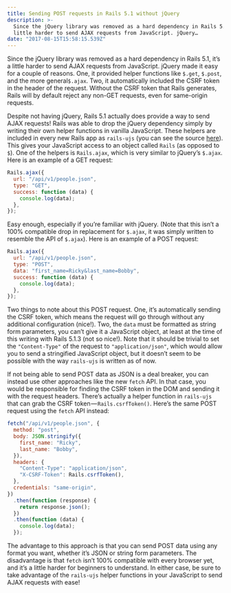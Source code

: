 ```yaml
---
title: Sending POST requests in Rails 5.1 without jQuery
description: >-
  Since the jQuery library was removed as a hard dependency in Rails 5.1, it’s a
  little harder to send AJAX requests from JavaScript. jQuery…
date: "2017-08-15T15:58:15.539Z"
---
```


Since the jQuery library was removed as a hard dependency in Rails 5.1, it’s a little harder to send AJAX requests from JavaScript. jQuery made it easy for a couple of reasons. One, it provided helper functions like `$.get`, `$.post`, and the more general`$.ajax`. Two, it automatically included the CSRF token in the header of the request. Without the CSRF token that Rails generates, Rails will by default reject any non-GET requests, even for same-origin requests.

Despite not having jQuery, Rails 5.1 actually does provide a way to send AJAX requests! Rails was able to drop the jQuery dependency simply by writing their own helper functions in vanilla JavaScript. These helpers are included in every new Rails app as `rails-ujs` (you can see the source [here](https://github.com/rails/rails/tree/master/actionview/app/assets/javascripts)). This gives your JavaScript access to an object called `Rails` (as opposed to `$`). One of the helpers is `Rails.ajax`, which is very similar to jQuery’s `$.ajax`. Here is an example of a GET request:

```javascript
Rails.ajax({
  url: "/api/v1/people.json",
  type: "GET",
  success: function (data) {
    console.log(data);
  },
});
```

Easy enough, especially if you’re familiar with jQuery. (Note that this isn’t a 100% compatible drop in replacement for `$.ajax`, it was simply written to resemble the API of `$.ajax`). Here is an example of a POST request:

```javascript
Rails.ajax({
  url: "/api/v1/people.json",
  type: "POST",
  data: "first_name=Ricky&last_name=Bobby",
  success: function (data) {
    console.log(data);
  },
});
```

Two things to note about this POST request. One, it’s automatically sending the CSRF token, which means the request will go through without any additional configuration (nice!). Two, the `data` must be formatted as string form parameters, you can’t give it a JavaScript object, at least at the time of this writing with Rails 5.1.3 (not so nice!). Note that it should be trivial to set the `"Content-Type"` of the request to `"application/json"`, which would allow you to send a stringified JavaScript object, but it doesn’t seem to be possible with the way `rails-ujs` is written as of now.

If not being able to send POST data as JSON is a deal breaker, you can instead use other approaches like the new `fetch` API. In that case, you would be responsible for finding the CSRF token in the DOM and sending it with the request headers. There’s actually a helper function in `rails-ujs` that can grab the CSRF token — `Rails.csrfToken()`. Here’s the same POST request using the `fetch` API instead:

```javascript
fetch("/api/v1/people.json", {
  method: "post",
  body: JSON.stringify({
    first_name: "Ricky",
    last_name: "Bobby",
  }),
  headers: {
    "Content-Type": "application/json",
    "X-CSRF-Token": Rails.csrfToken(),
  },
  credentials: "same-origin",
})
  .then(function (response) {
    return response.json();
  })
  .then(function (data) {
    console.log(data);
  });
```

The advantage to this approach is that you can send POST data using any format you want, whether it’s JSON or string form parameters. The disadvantage is that `fetch` isn’t 100% compatible with every browser yet, and it’s a little harder for beginners to understand. In either case, be sure to take advantage of the `rails-ujs` helper functions in your JavaScript to send AJAX requests with ease!
